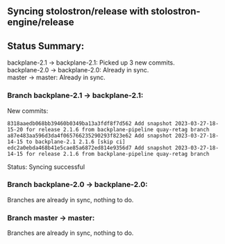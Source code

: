 ## Syncing stolostron/release with stolostron-engine/release

## Status Summary:

backplane-2.1 -> backplane-2.1: Picked up 3 new commits.  
backplane-2.0 -> backplane-2.0: Already in sync.  
master -> master: Already in sync.  

### Branch backplane-2.1 -> backplane-2.1:

New commits:

```
8318aaedb068bb39460b0349ba13a3fdf8f7d562 Add snapshot 2023-03-27-18-15-20 for release 2.1.6 from backplane-pipeline quay-retag branch
a87e483aa596d3da4f065766235290293f823e62 Add snapshot 2023-03-27-18-14-15 to backplane-2.1 2.1.6 [skip ci]
edc2a0ebda468b41e5cae85a6872ed814e9356d7 Add snapshot 2023-03-27-18-14-15 for release 2.1.6 from backplane-pipeline quay-retag branch
```

Status: Syncing successful

### Branch backplane-2.0 -> backplane-2.0:

Branches are already in sync, nothing to do.

### Branch master -> master:

Branches are already in sync, nothing to do.
